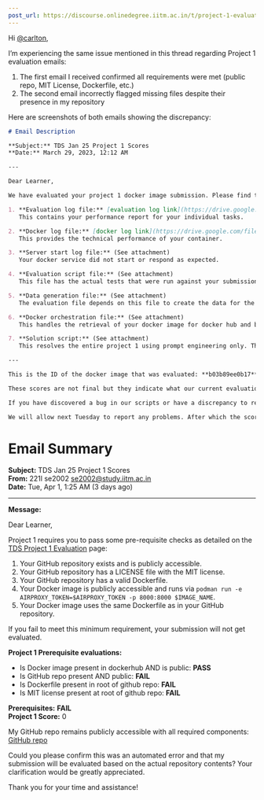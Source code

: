```yaml
---
post_url: https://discourse.onlinedegree.iitm.ac.in/t/project-1-evaluation-second-mail-is-not-correct-and-reports-files-missing-while-they-are-present/171477/4
---
```

Hi [@carlton](/u/carlton),

I’m experiencing the same issue mentioned in this thread regarding Project 1 evaluation emails:

1. The first email I received confirmed all requirements were met (public repo, MIT License, Dockerfile, etc.)
2. The second email incorrectly flagged missing files despite their presence in my repository

Here are screenshots of both emails showing the discrepancy:

```markdown
# Email Description

**Subject:** TDS Jan 25 Project 1 Scores  
**Date:** March 29, 2023, 12:12 AM

---

Dear Learner,

We have evaluated your project 1 docker image submission. Please find the following files:

1. **Evaluation log file:** [evaluation log link](https://drive.google.com/file/d/1uHkYQ61sud2z_bklmkmF7bMLzsyw2tps/view)  
   This contains your performance report for your individual tasks.

2. **Docker log file:** [docker log link](https://drive.google.com/file/d/1SRWg531R0N6O0sY4Xk47_LoMTyiv/view)  
   This provides the technical performance of your container.

3. **Server start log file:** (See attachment)  
   Your docker service did not start or respond as expected.

4. **Evaluation script file:** (See attachment)  
   This file has the actual tests that were run against your submission and the scoring mechanism.

5. **Data generation file:** (See attachment)  
   The evaluation file depends on this file to create the data for the tasks.

6. **Docker orchestration file:** (See attachment)  
   This handles the retrieval of your docker image for docker hub and binding of your container instances. It also sends the environmental variables that will be required for your container to function and the port mappings for communications.

7. **Solution script:** (See attachment)  
   This resolves the entire project 1 using prompt engineering only. This is a sample example of what can be achieved by leveraging the core concepts of LLMs to achieve the desired result.

---

This is the ID of the docker image that was evaluated: **b03b89ee0b17**

These scores are not final but they indicate what our current evaluation standards will score you.

If you have discovered a bug in our scripts or have a discrepancy to report with how the various scripts functions then we are happy to address your concern and where necessary make amendments to your score.

We will allow next Tuesday to report any problems. After which the score will be considered final. We will listen to feedback and then come up with a final marking schema.
```

  

# Email Summary

**Subject:** TDS Jan 25 Project 1 Scores  
**From:** 221l se2002 <se2002@study.iitm.ac.in>  
**Date:** Tue, Apr 1, 1:25 AM (3 days ago)  

---

**Message:**

Dear Learner,

Project 1 requires you to pass some pre-requisite checks as detailed on the [TDS Project 1 Evaluation](link) page:

1. Your GitHub repository exists and is publicly accessible.
2. Your GitHub repository has a LICENSE file with the MIT license.
3. Your GitHub repository has a valid Dockerfile.
4. Your Docker image is publicly accessible and runs via `podman run -e AIRPROXY_TOKEN=$AIRPROXY_TOKEN -p 8000:8000 $IMAGE_NAME`.
5. Your Docker image uses the same Dockerfile as in your GitHub repository.

If you fail to meet this minimum requirement, your submission will not get evaluated.

**Project 1 Prerequisite evaluations:**
- Is Docker image present in dockerhub AND is public: **PASS**
- Is GitHub repo present AND public: **FAIL**
- Is Dockerfile present in root of github repo: **FAIL**
- Is MIT license present at root of github repo: **FAIL**

**Prerequisites:** **FAIL**  
**Project 1 Score:** 0

My GitHub repo remains publicly accessible with all required components:  
[GitHub repo](https://github.com/23f2000345/TDS_final)

Could you please confirm this was an automated error and that my submission will be evaluated based on the actual repository contents? Your clarification would be greatly appreciated.

Thank you for your time and assistance!